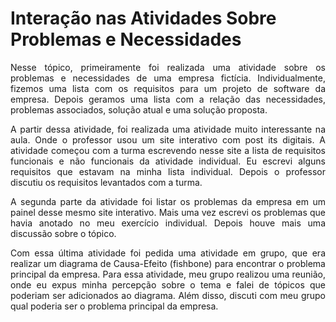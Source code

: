 # Interação nas Atividades Sobre Problemas e Necessidades

<p align="justify">Nesse tópico, primeiramente foi realizada uma atividade sobre os problemas e necessidades de uma empresa fictícia. Individualmente, fizemos uma lista com os requisitos para um projeto de software da empresa. Depois geramos uma lista com a relação das necessidades, problemas associados, solução atual e uma solução proposta.</p>

<p align="justify">A partir dessa atividade, foi realizada uma atividade muito interessante na aula. Onde o professor usou um site interativo com post its digitais. A atividade começou com a turma escrevendo nesse site a lista de requisitos funcionais e não funcionais da atividade individual. Eu escrevi alguns requisitos que estavam na minha lista individual. Depois o professor discutiu os requisitos levantados com a turma.</p> 

<p align="justify">A segunda parte da atividade foi listar os problemas da empresa em um painel desse mesmo site interativo. Mais uma vez escrevi os problemas que havia anotado no meu exercício individual. Depois houve mais uma discussão sobre o tópico.</p>

<p align="justify">Com essa última atividade foi pedida uma atividade em grupo, que era realizar um diagrama de Causa-Efeito (fishbone) para encontrar o problema principal da empresa. Para essa atividade, meu grupo realizou uma reunião, onde eu expus minha percepção sobre o tema e falei de tópicos que poderiam ser adicionados ao diagrama. Além disso, discuti com meu grupo qual poderia ser o problema principal da empresa.</p>
